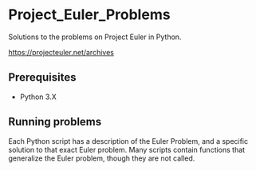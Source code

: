 # Project_Euler_Problems
Solutions to the problems on Project Euler in Python.

https://projecteuler.net/archives

## Prerequisites
* Python 3.X

## Running problems
Each Python script has a description of the Euler Problem, and a specific solution to that exact Euler problem. Many scripts contain functions that generalize the Euler problem, though they are not called. 
